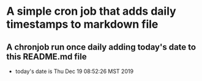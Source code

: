A simple cron job that adds daily timestamps to markdown file
============================================================
## A chronjob run once daily adding today's date to this README.md file
* today's date is Thu Dec 19 08:52:26 MST 2019
